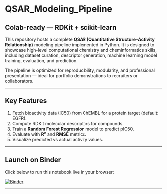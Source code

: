 # QSAR_Modeling_Pipeline

**Colab-ready — RDKit + scikit-learn**
---

This repository hosts a complete **QSAR (Quantitative Structure–Activity Relationship)** modeling pipeline implemented in Python. It is designed to showcase high-level computational chemistry and cheminformatics skills, including dataset curation, descriptor generation, machine learning model training, evaluation, and prediction.

The pipeline is optimized for reproducibility, modularity, and professional presentation — ideal for portfolio demonstrations to recruiters or collaborators.

---

## Key Features
1. Fetch bioactivity data (IC50) from ChEMBL for a protein target (default: EGFR).  
2. Compute RDKit molecular descriptors for compounds.  
3. Train a **Random Forest Regression** model to predict pIC50.  
4. Evaluate with **R²** and **RMSE** metrics.  
5. Visualize predicted vs actual activity values.  

---

## Launch on Binder

Click below to run this notebook live in your browser:

[![Binder](https://mybinder.org/badge_logo.svg)](https://mybinder.org/v2/gh/<your-username>/QSAR_Modeling_Pipeline/HEAD?labpath=qsar_pipeline.ipynb)

---

